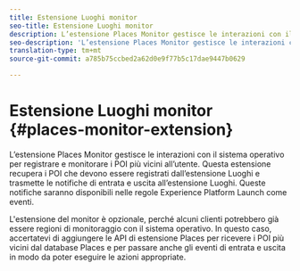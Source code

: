 ```yaml
---
title: Estensione Luoghi monitor
seo-title: Estensione Luoghi monitor
description: L’estensione Places Monitor gestisce le interazioni con il sistema operativo per registrare e monitorare i POI più vicini all’utente.
seo-description: 'L’estensione Places Monitor gestisce le interazioni con il sistema operativo per registrare e monitorare i POI più vicini all’utente. '
translation-type: tm+mt
source-git-commit: a785b75ccbed2a62d0e9f77b5c17dae9447b0629

---
```



# Estensione Luoghi monitor {#places-monitor-extension}

L’estensione Places Monitor gestisce le interazioni con il sistema operativo per registrare e monitorare i POI più vicini all’utente. Questa estensione recupera i POI che devono essere registrati dall’estensione Luoghi e trasmette le notifiche di entrata e uscita all’estensione Luoghi. Queste notifiche saranno disponibili nelle regole Experience Platform Launch come eventi.

L'estensione del monitor è opzionale, perché alcuni clienti potrebbero già essere regioni di monitoraggio con il sistema operativo. In questo caso, accertatevi di aggiungere le API di estensione Places per ricevere i POI più vicini dal database Places e per passare anche gli eventi di entrata e uscita in modo da poter eseguire le azioni appropriate.
